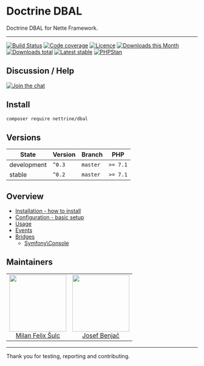 # Doctrine DBAL

Doctrine DBAL for Nette Framework.

-----

[![Build Status](https://img.shields.io/travis/nettrine/dbal.svg?style=flat-square)](https://travis-ci.org/nettrine/dbal)
[![Code coverage](https://img.shields.io/coveralls/nettrine/dbal.svg?style=flat-square)](https://coveralls.io/r/nettrine/dbal)
[![Licence](https://img.shields.io/packagist/l/nettrine/dbal.svg?style=flat-square)](https://packagist.org/packages/nettrine/dbal)
[![Downloads this Month](https://img.shields.io/packagist/dm/nettrine/dbal.svg?style=flat-square)](https://packagist.org/packages/nettrine/dbal)
[![Downloads total](https://img.shields.io/packagist/dt/nettrine/dbal.svg?style=flat-square)](https://packagist.org/packages/nettrine/dbal)
[![Latest stable](https://img.shields.io/packagist/v/nettrine/dbal.svg?style=flat-square)](https://packagist.org/packages/nettrine/dbal)
[![PHPStan](https://img.shields.io/badge/PHPStan-enabled-brightgreen.svg?style=flat-square)](https://github.com/phpstan/phpstan)

## Discussion / Help

[![Join the chat](https://img.shields.io/gitter/room/nettrine/nettrine.svg?style=flat-square)](http://bit.ly/nettrine)

## Install

```sh
composer require nettrine/dbal
```

## Versions

| State       | Version     | Branch   | PHP      |
|-------------|-------------|----------|----------|
| development | `^0.3`      | `master` | `>= 7.1` |
| stable      | `^0.2`      | `master` | `>= 7.1` |

## Overview

- [Installation - how to install](https://github.com/nettrine/dbal/blob/master/.docs/#installation)
- [Configuration - basic setup](https://github.com/nettrine/dbal/blob/master/.docs/#configuration)
- [Usage](https://github.com/nettrine/dbal/blob/master/.docs/#usage)
- [Events](https://github.com/nettrine/dbal/blob/master/.docs/#events)
- [Bridges](https://github.com/nettrine/dbal/blob/master/.docs/#bridges)
    - [Symfony\Console](https://github.com/nettrine/dbal/blob/master/.docs/#symfony-console)

## Maintainers

<table>
  <tbody>
    <tr>
      <td align="center">
        <a href="https://github.com/f3l1x">
            <img width="150" height="150" src="https://avatars2.githubusercontent.com/u/538058?v=3&s=150">
        </a>
        </br>
        <a href="https://github.com/f3l1x">Milan Felix Šulc</a>
      </td>
      <td align="center">
        <a href="https://github.com/benijo">
            <img width="150" height="150" src="https://avatars3.githubusercontent.com/u/6731626?v=3&s=150">
        </a>
        </br>
        <a href="https://github.com/benijo">Josef Benjač</a>
      </td>
    </tr>
  </tbody>
</table>

---

Thank you for testing, reporting and contributing.
